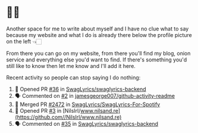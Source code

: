 # 👋🏻
<!--
**aadibajpai/aadibajpai** is a ✨ _special_ ✨ repository because its `README.md` (this file) appears on your GitHub profile.
-->
Another space for me to write about myself and I have no clue what to say because my website and what I do is already there below the profile picture on the left 👈🏻

From there you can go on my website, from there you'll find my blog, onion service and everything else you'd want to find.
If there's something you'd still like to know then let me know and I'll add it here.

Recent activity so people can stop saying I do nothing:
<!--START_SECTION:activity-->
1. 💪 Opened PR [#36](https://github.com//SwagLyrics/swaglyrics-backend/pull/36) in [SwagLyrics/swaglyrics-backend](https://github.com//SwagLyrics/swaglyrics-backend)
2. 🗣 Commented on [#2](https://github.com//jamesgeorge007/github-activity-readme/issues/2) in [jamesgeorge007/github-activity-readme](https://github.com//jamesgeorge007/github-activity-readme)
3. 🎉 Merged PR [#2472](https://github.com//SwagLyrics/SwagLyrics-For-Spotify/pull/2472) in [SwagLyrics/SwagLyrics-For-Spotify](https://github.com//SwagLyrics/SwagLyrics-For-Spotify)
4. 💪 Opened PR [#3](https://github.com//NilsIrl/www.nilsand.re/pull/3) in [NilsIrl/www.nilsand.re](https://github.com//NilsIrl/www.nilsand.re)
5. 🗣 Commented on [#35](https://github.com//SwagLyrics/swaglyrics-backend/issues/35) in [SwagLyrics/swaglyrics-backend](https://github.com//SwagLyrics/swaglyrics-backend)
<!--END_SECTION:activity-->
